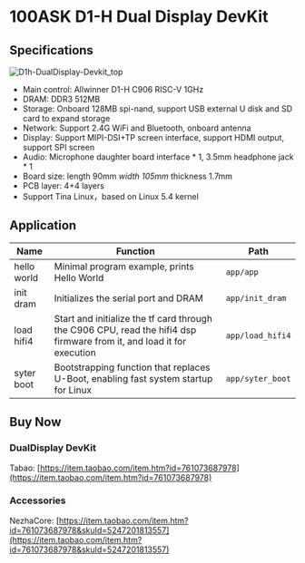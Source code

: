 # 100ASK D1-H Dual Display DevKit

## Specifications

![D1h-DualDisplay-Devkit_top](https://github.com/YuzukiHD/SyterKit/assets/12003087/00975cce-f95d-4706-9042-fc80486c1c75)


- Main control: Allwinner D1-H C906 RISC-V 1GHz
- DRAM: DDR3 512MB
- Storage: Onboard 128MB spi-nand, support USB external U disk and SD card to expand storage
- Network: Support 2.4G WiFi and Bluetooth, onboard antenna
- Display: Support MIPI-DSI+TP screen interface, support HDMI output, support SPI screen
- Audio: Microphone daughter board interface * 1, 3.5mm headphone jack * 1 
- Board size: length 90mm *width 105mm* thickness 1.7mm
- PCB layer: 4+4 layers
- Support Tina Linux，based on Linux 5.4 kernel

## Application

| Name        | Function                                                     | Path              |
| ----------- | ------------------------------------------------------------ | ----------------- |
| hello world | Minimal program example, prints Hello World                  | `app/app` |
| init dram   | Initializes the serial port and DRAM                         | `app/init_dram`   |
| load hifi4  | Start and initialize the tf card through the C906 CPU, read the hifi4 dsp firmware from it, and load it for execution | `app/load_hifi4`  |
| syter boot  | Bootstrapping function that replaces U-Boot, enabling fast system startup for Linux | `app/syter_boot`  |

## Buy Now

### DualDisplay DevKit

Tabao: [https://item.taobao.com/item.htm?id=761073687978](https://item.taobao.com/item.htm?id=761073687978)

### Accessories

NezhaCore: [https://item.taobao.com/item.htm?id=761073687978&skuId=5247201813557](https://item.taobao.com/item.htm?id=761073687978&skuId=5247201813557)



